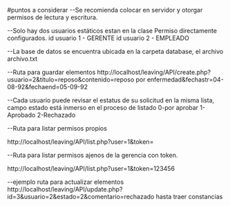 #puntos a considerar
--Se recomienda colocar en servidor y otorgar permisos de lectura y escritura.

--Solo hay dos usuarios estáticos estan en la clase Permiso directamente configurados.
id usuario 1 - GERENTE
id usuario 2 - EMPLEADO

--La base de datos se encuentra ubicada en la carpeta database, el archivo archivo.txt

--Ruta para guardar elementos
http://localhost/leaving/API/create.php?usuario=2&titulo=reposo&contenido=reposo por enfermedad&fechastr=04-08-92&fechaend=05-09-92

--Cada usuario puede revisar el estatus de su solicitud en la misma lista, campo estado está inmerso en el proceso de listado
0-por aprobar
1-Aprobado
2-Rechazado


--Ruta para listar permisos propios

http://localhost/leaving/API/list.php?user=1&token=


--Ruta para listar permisos ajenos de la gerencia con token.

http://localhost/leaving/API/list.php?user=1&token=123456

--ejemplo ruta para actualizar elementos
http://localhost/leaving/API/update.php?id=3&usuario=2&estado=2&comentario=rechazado hasta traer constancias